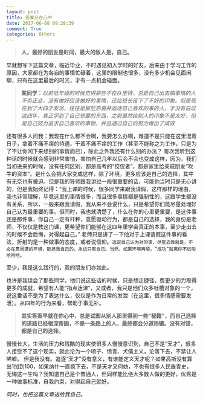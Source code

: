 ```yaml
---
layout: post
title: 答案已在心中
date: 2017-06-08 09:28:39
comment: True
categories: Others
---
```


>**人，最好的朋友是时间，最大的敌人是，自己。**

早就想写下这篇文章，临近毕业，不时遇见初入学时的好友，后来由于学习工作的原因，大家都在为各自的事情忙碌着，这里的限制也很多，没有多少机会见面闲聊，只有在这里最后的时光，才有一点机会碰面。

>**某同学**：*以前低年级的时候觉得那些不在队里待，总是自己出去搞事情的人不务正业，没有做好应该做好的事情，还给班长留下了不好的印象。但是现在到了大四才发现，往往是那些热衷并追逐自己喜欢的事的人，才没有白过这四年，真正学到了自己想要的东西，之前虽然给别人的印象不是太好，但是自己努力追求自己喜欢的事物，并且通过自己的努力做出了成效*

还有很多人问我：我现在什么都不会啊，我要怎么办啊，难道不是只能在这里混着日子，拿着不痛不痒的待遇，干着不痛不痒的工作（甚至不能称之为工作，只是为了不让你闲下来想别的事情而已），除此之外我还有什么别的办法？
每次我听到这种话的时候就会感到非常害怕，害怕自己几年以后会不会也变成这样，因为，我们当初进来的时候，没有任何区别，都是高考的“佼佼者”，都是家里给亲戚朋友“吹牛的资本”。是什么会把大家变成这样，除了环境，更多应该是自己的选择，其中有无奈也有被迫。但是我的导师跟我讲过一段很重要的话，可能他当时只是无心讲的，但是我始终记得：“我上课的时候，很多同学来跟我请假，这样那样的理由，我也非常理解，毕竟这里的事情很多，而且很多事情都是强制性的，这跟学生都没有关系，所以，一般来跟我请假，我从来不会说什么，只是希望你们能尽量处理好自己认为最重要的事。但同时，我也就清楚了，什么在你的心里更重要，是这件事还是那件事，你自己一定有杆秤，意愿驱动行为，都是自己的选择，我的身份是老师，不仅仅是教这门课，更希望你们能够在这四年里学会真正的本事，至少走出去的时候不会后悔，对得起自己。”
老师只是讲了一下他对于上课请假这件事的看法，折射的是一种做事的态度，或者说信仰。`选定自己认为对的事，尽管去做就是，不必在意周遭的环境，能拯救自己的，永远只有自己。当然，如果环境再顺，“成功”就离你不远啦哈哈哈。`

至少，我是这么践行的，我的朋友们亦如此。

也许是我误会了那些同学，他们说这些话的时候，只是想走捷径，费更少的力取得更多的成就，希望有人能“指点迷津”，又或者，我只是他们众多吐槽对象的一个，说这番话不是为了表达什么，仅仅是作为日常的发泄（在这里，很多情感需要发泄）。从四年的行为来看，帮助于事无补。

>**其实答案早就在你心中，总是试图从别人那里得到一些“秘籍”，而自己选择的道路已经根深蒂固，不是一条路上的人，最终都会分道扬镳。没有对错，都是自己的选择。**

慢慢长大，生活的压力和残酷的现实使很多人慢慢意识到，自己不是“天才”，很多人接受不了这个现实，就此沦为一个喷子、愤青、犬儒主义，沦落下去，不禁让人唏嘘。
但是我没有。追逐“天才”没有意义，有谁能定义天才呢？如果高斯没有算出1加到100，如果纳什一直疯下去，不是天才又何妨，不也有很多人民垂青史，无悔这一生吗？我知道自己是个普通人，但同样能比绝大多数人做的更好，优秀是一种做事标准，自我约束，对得起自己就好。

*同时，也把这篇文章送给我自己。*